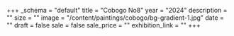 +++
_schema = "default"
title = "Cobogo No8"
year = "2024"
description = ""
size = ""
image = "/content/paintings/cobogo/bg-gradient-1.jpg"
date = ""
draft = false
sale = false
sale_price = ""
exhibition_link = ""
+++
